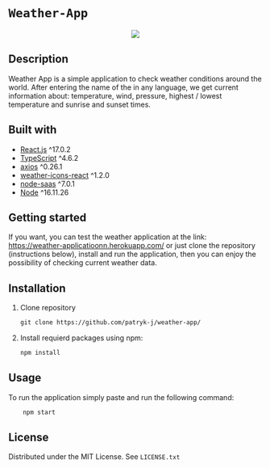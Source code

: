 # `Weather-App`

<p align="center">
  <img src="https://firebasestorage.googleapis.com/v0/b/course-app-fb4f5.appspot.com/o/weatherapp.PNG?alt=media&token=217c2601-7b1e-4caf-9277-ab36342c295f">
</p>

## Description

Weather App is a simple application to check weather conditions around the world. After entering the name of the in any language, we get current information about: temperature, wind, pressure, highest / lowest temperature and sunrise and sunset times.

## Built with

- [React.js](https://pl.reactjs.org/) ^17.0.2
- [TypeScript](https://www.typescriptlang.org/) ^4.6.2
- [axios](https://www.npmjs.com/package/axios) ^0.26.1
- [weather-icons-react](https://mui.com/) ^1.2.0
- [node-saas](https://www.npmjs.com/package/node-sass) ^7.0.1
- [Node](https://nodejs.org/en/) ^16.11.26

## Getting started

If you want, you can test the weather application at the link: https://weather-applicatioonn.herokuapp.com/ or just clone the repository (instructions below), install and run the application, then you can enjoy the possibility of checking current weather data.

## Installation

1. Clone repository

   ```txt
   git clone https://github.com/patryk-j/weather-app/
   ```

2. Install requierd packages using npm:

   ```txt
   npm install
   ```

## Usage

To run the application simply paste and run the following command:

```txt
    npm start
```

## License

Distributed under the MIT License. See `LICENSE.txt`
